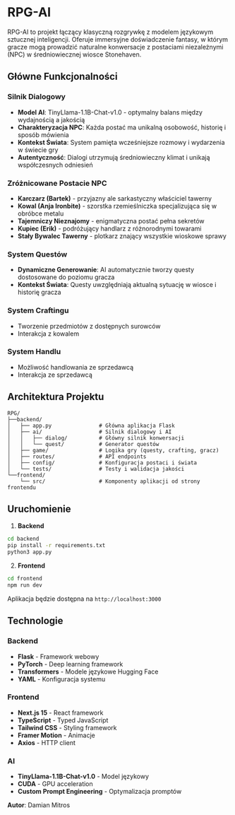 # RPG-AI

RPG-AI to projekt łączący klasyczną rozgrywkę z modelem językowym sztucznej inteligencji. Oferuje immersyjne doświadczenie fantasy, w którym gracze mogą prowadzić naturalne konwersacje z postaciami niezależnymi (NPC) w średniowiecznej wiosce Stonehaven.

## Główne Funkcjonalności

### Silnik Dialogowy
- **Model AI**: TinyLlama-1.1B-Chat-v1.0 - optymalny balans między wydajnością a jakością
- **Charakteryzacja NPC**: Każda postać ma unikalną osobowość, historię i sposób mówienia
- **Kontekst Świata**: System pamięta wcześniejsze rozmowy i wydarzenia w świecie gry
- **Autentyczność**: Dialogi utrzymują średniowieczny klimat i unikają współczesnych odniesień

### Zróżnicowane Postacie NPC
- **Karczarz (Bartek)** - przyjazny ale sarkastyczny właściciel tawerny
- **Kowal (Anja Ironbite)** - szorstka rzemieślniczka specjalizująca się w obróbce metalu
- **Tajemniczy Nieznajomy** - enigmatyczna postać pełna sekretów
- **Kupiec (Erik)** - podróżujący handlarz z różnorodnymi towarami
- **Stały Bywalec Tawerny** - plotkarz znający wszystkie wioskowe sprawy

### System Questów
- **Dynamiczne Generowanie**: AI automatycznie tworzy questy dostosowane do poziomu gracza
- **Kontekst Świata**: Questy uwzględniają aktualną sytuację w wiosce i historię gracza

### System Craftingu
- Tworzenie przedmiotów z dostępnych surowców
- Interakcja z kowalem

### System Handlu
- Możliwość handlowania ze sprzedawcą
- Interakcja ze sprzedawcą

## Architektura Projektu

```
RPG/
├──backend/
│   ├── app.py               # Główna aplikacja Flask
│   ├── ai/                  # Silnik dialogowy i AI
│   │   ├── dialog/          # Główny silnik konwersacji
│   │   └── quest/           # Generator questów
│   ├── game/                # Logika gry (questy, crafting, gracz)
│   ├── routes/              # API endpoints
│   ├── config/              # Konfiguracja postaci i świata
│   └── tests/               # Testy i walidacja jakości
└──frontend/  
    └── src/                 # Komponenty aplikacji od strony frontendu
```

## Uruchomienie

1. **Backend**
```bash
cd backend
pip install -r requirements.txt
python3 app.py
```

2. **Frontend**
```bash
cd frontend
npm run dev
```

Aplikacja będzie dostępna na `http://localhost:3000`

## Technologie

### Backend
- **Flask** - Framework webowy
- **PyTorch** - Deep learning framework
- **Transformers** - Modele językowe Hugging Face
- **YAML** - Konfiguracja systemu

### Frontend
- **Next.js 15** - React framework
- **TypeScript** - Typed JavaScript
- **Tailwind CSS** - Styling framework
- **Framer Motion** - Animacje
- **Axios** - HTTP client

### AI
- **TinyLlama-1.1B-Chat-v1.0** - Model językowy
- **CUDA** - GPU acceleration
- **Custom Prompt Engineering** - Optymalizacja promptów

**Autor**: Damian Mitros